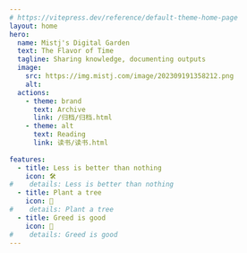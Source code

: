 ```yaml
---
# https://vitepress.dev/reference/default-theme-home-page
layout: home
hero:
  name: Mistj's Digital Garden
  text: The Flavor of Time
  tagline: Sharing knowledge, documenting outputs
  image:
    src: https://img.mistj.com/image/202309191358212.png
    alt: 
  actions:
    - theme: brand
      text: Archive
      link: /归档/归档.html
    - theme: alt
      text: Reading
      link: 读书/读书.html
      
features:
  - title: Less is better than nothing
    icon: 🛠️
#    details: Less is better than nothing
  - title: Plant a tree
    icon: 🌲
#    details: Plant a tree
  - title: Greed is good
    icon: 🍔
#    details: Greed is good
---
```


<style>
.image-bg {
    display: none;
}
.image-src {
    width: 250px;
    border-radius: 50%;
    height: 250px;
    object-fit: cover;
    -webkit-user-drag: none;
}
</style>